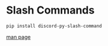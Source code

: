 # Slash Commands

    pip install discord-py-slash-command

[man page](https://pypi.org/project/discord-py-slash-command/)
